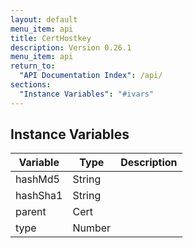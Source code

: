 ```yaml
---
layout: default
menu_item: api
title: CertHostkey
description: Version 0.26.1
menu_item: api
return_to:
  "API Documentation Index": /api/
sections:
  "Instance Variables": "#ivars"
---
```


## <a name="ivars"></a>Instance Variables

| Variable | Type | Description |
| --- | --- | --- |
| <a name="hashMd5"></a>hashMd5 | String |  |
| <a name="hashSha1"></a>hashSha1 | String |  |
| <a name="parent"></a>parent | Cert |  |
| <a name="type"></a>type | Number |  |

